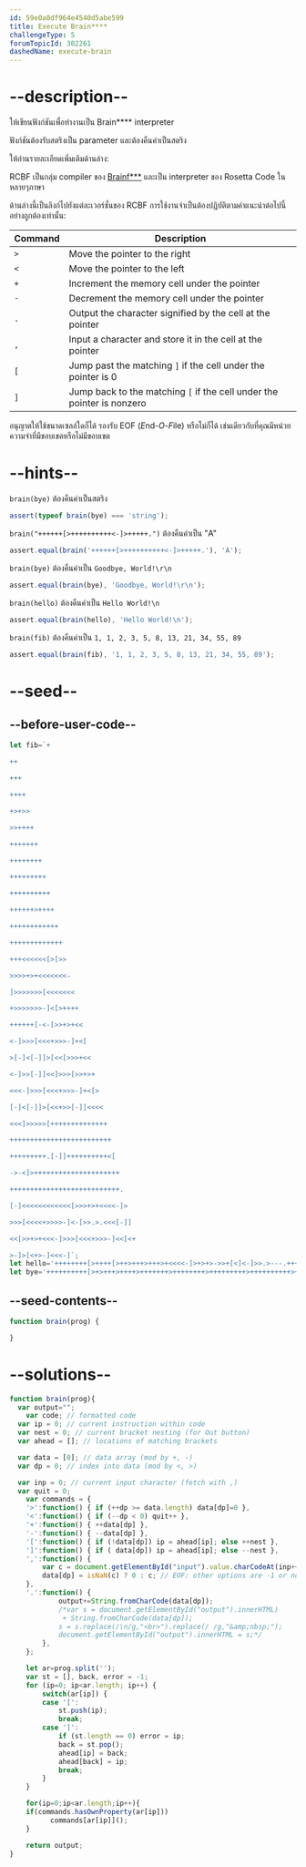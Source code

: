 ```yaml
---
id: 59e0a8df964e4540d5abe599
title: Execute Brain****
challengeType: 5
forumTopicId: 302261
dashedName: execute-brain
---
```


# --description--

ให้เขียนฟังก์ชันเพื่อทำงานเป็น Brain\*\*\*\* interpreter 

ฟังก์ชันต้องรับสตริงเป็น parameter และต้องคืนค่าเป็นสตริง 

ให้อ่านรายละเอียดเพิ่มเติมด้านล่าง:

RCBF เป็นกลุ่ม compiler ของ [Brainf\*\*\*](https://rosettacode.org/wiki/Brainf*** "Brainf\*\*\*") และเป็น interpreter ของ Rosetta Code ในหลายๆภาษา

ด้านล่างนี้เป็นลิงก์ไปยังแต่ละเวอร์ชั่นของ RCBF
การใช้งานจำเป็นต้องปฏิบัติตามคำแนะนำต่อไปนี้อย่างถูกต้องเท่านั้น:

| Command           | Description                                                                        |
| ----------------- | ---------------------------------------------------------------------------------- |
| <code>></code>    | Move the pointer to the right                                                      |
| <code>&lt;</code> | Move the pointer to the left                                                       |
| <code>+</code>    | Increment the memory cell under the pointer                                        |
| <code>-</code>    | Decrement the memory cell under the pointer                                        |
| <code>.</code>    | Output the character signified by the cell at the pointer                          |
| <code>,</code>    | Input a character and store it in the cell at the pointer                          |
| <code>\[</code>   | Jump past the matching <code>]</code> if the cell under the pointer is 0           |
| <code>]</code>    | Jump back to the matching <code>\[</code> if the cell under the pointer is nonzero |

อนุญาตให้ใช้ขนาดเซลล์ใดก็ได้ รองรับ EOF (*E*nd-*O*-*F*ile) หรือไม่ก็ได้ เช่นเดียวกับที่คุณมีหน่วยความจำที่มีขอบเขตหรือไม่มีขอบเขต

# --hints--

`brain(bye)` ต้องคืนค่าเป็นสตริง

```js
assert(typeof brain(bye) === 'string');
```

`brain("++++++[>++++++++++<-]>+++++.")` ต้องคืนค่าเป็น "A"

```js
assert.equal(brain('++++++[>++++++++++<-]>+++++.'), 'A');
```

`brain(bye)` ต้องคืนค่าเป็น `Goodbye, World!\r\n`

```js
assert.equal(brain(bye), 'Goodbye, World!\r\n');
```

`brain(hello)` ต้องคืนค่าเป็น `Hello World!\n`

```js
assert.equal(brain(hello), 'Hello World!\n');
```

`brain(fib)` ต้องคืนค่าเป็น `1, 1, 2, 3, 5, 8, 13, 21, 34, 55, 89`

```js
assert.equal(brain(fib), '1, 1, 2, 3, 5, 8, 13, 21, 34, 55, 89');
```

# --seed--

## --before-user-code--

```js
let fib=`+

++

+++

++++

+>+>>

>>++++

+++++++

++++++++

+++++++++

++++++++++

++++++>++++

++++++++++++

+++++++++++++

+++<<<<<<[>[>>

>>>>+>+<<<<<<<-

]>>>>>>>[<<<<<<<

+>>>>>>>-]<[>++++

++++++[-<-[>>+>+<<

<-]>>>[<<<+>>>-]+<[

>[-]<[-]]>[<<[>>>+<<

<-]>>[-]]<<]>>>[>>+>+

<<<-]>>>[<<<+>>>-]+<[>

[-]<[-]]>[<<+>>[-]]<<<<

<<<]>>>>>[++++++++++++++

+++++++++++++++++++++++++

+++++++++.[-]]++++++++++<[

->-<]>+++++++++++++++++++++

+++++++++++++++++++++++++++.

[-]<<<<<<<<<<<<[>>>+>+<<<<-]>

>>>[<<<<+>>>>-]<-[>>.>.<<<[-]]

<<[>>+>+<<<-]>>>[<<<+>>>-]<<[<+

>-]>[<+>-]<<<-]`;
let hello='++++++++[>++++[>++>+++>+++>+<<<<-]>+>+>->>+[<]<-]>>.>---.+++++++..+++.>>.<-.<.+++.------.--------.>>+.>++.'
let bye='++++++++++[>+>+++>++++>+++++++>++++++++>+++++++++>++++++++++>+++++++++++>++++++++++++<<<<<<<<<-]>>>>+.>>>>+..<.<++++++++.>>>+.<<+.<<<<++++.<++.>>>+++++++.>>>.+++.<+++++++.--------.<<<<<+.<+++.---.';
```

## --seed-contents--

```js
function brain(prog) {

}
```

# --solutions--

```js
function brain(prog){
  var output="";
    var code; // formatted code
  var ip = 0; // current instruction within code
  var nest = 0; // current bracket nesting (for Out button)
  var ahead = []; // locations of matching brackets

  var data = [0]; // data array (mod by +, -)
  var dp = 0; // index into data (mod by <, >)

  var inp = 0; // current input character (fetch with ,)
  var quit = 0;
    var commands = {
    '>':function() { if (++dp >= data.length) data[dp]=0 },
    '<':function() { if (--dp < 0) quit++ },
    '+':function() { ++data[dp] },
    '-':function() { --data[dp] },
    '[':function() { if (!data[dp]) ip = ahead[ip]; else ++nest },
    ']':function() { if ( data[dp]) ip = ahead[ip]; else --nest },
    ',':function() {
        var c = document.getElementById("input").value.charCodeAt(inp++);
        data[dp] = isNaN(c) ? 0 : c; // EOF: other options are -1 or no change
    },
    '.':function() {
            output+=String.fromCharCode(data[dp]);
            /*var s = document.getElementById("output").innerHTML)
             + String.fromCharCode(data[dp]);
            s = s.replace(/\n/g,"<br>").replace(/ /g,"&amp;nbsp;");
            document.getElementById("output").innerHTML = s;*/
        },
    };

    let ar=prog.split('');
    var st = [], back, error = -1;
    for (ip=0; ip<ar.length; ip++) {
        switch(ar[ip]) {
        case '[':
            st.push(ip);
            break;
        case ']':
            if (st.length == 0) error = ip;
            back = st.pop();
            ahead[ip] = back;
            ahead[back] = ip;
            break;
        }
    }

    for(ip=0;ip<ar.length;ip++){
    if(commands.hasOwnProperty(ar[ip]))
          commands[ar[ip]]();
    }

    return output;
}
```
